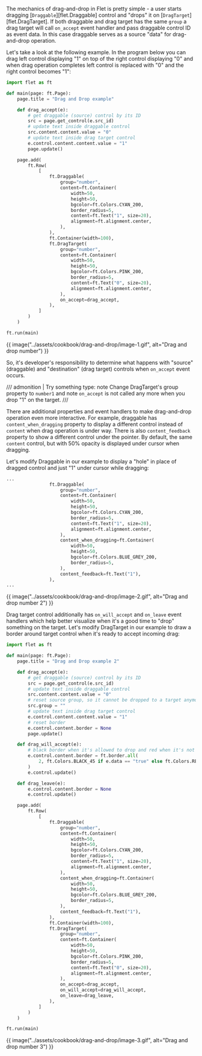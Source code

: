 The mechanics of drag-and-drop in Flet is pretty simple - a user starts dragging [`Draggable`][flet.Draggable]
control and "drops" it on [`DragTarget`][flet.DragTarget]. If both draggable and drag target has the same `group` a
drag target will call `on_accept` event handler and pass draggable control ID as event data. In this case draggable serves as a source "data" for drag-and-drop operation.

Let's take a look at the following example. In the program below you can drag left control displaying "1" on top of
the right control displaying "0" and when drag operation completes left control is replaced with "0" and the right control becomes "1":

```python
import flet as ft

def main(page: ft.Page):
    page.title = "Drag and Drop example"

    def drag_accept(e):
        # get draggable (source) control by its ID
        src = page.get_control(e.src_id)
        # update text inside draggable control
        src.content.content.value = "0"
        # update text inside drag target control
        e.control.content.content.value = "1"
        page.update()

    page.add(
        ft.Row(
            [
                ft.Draggable(
                    group="number",
                    content=ft.Container(
                        width=50,
                        height=50,
                        bgcolor=ft.Colors.CYAN_200,
                        border_radius=5,
                        content=ft.Text("1", size=20),
                        alignment=ft.alignment.center,
                    ),
                ),
                ft.Container(width=100),
                ft.DragTarget(
                    group="number",
                    content=ft.Container(
                        width=50,
                        height=50,
                        bgcolor=ft.Colors.PINK_200,
                        border_radius=5,
                        content=ft.Text("0", size=20),
                        alignment=ft.alignment.center,
                    ),
                    on_accept=drag_accept,
                ),
            ]
        )
    )

ft.run(main)
```

{{ image("../assets/cookbook/drag-and-drop/image-1.gif", alt="Drag and drop number") }}


So, it's developer's responsibility to determine what happens with "source" (draggable) and "destination" (drag target)
controls when `on_accept` event occurs.

/// admonition | Try something
    type: note
Change DragTarget's group property to `number1` and note `on_accept` is not called any more when you drop "1" on the target.
///

There are additional properties and event handlers to make drag-and-drop operation even more interactive.
For example, draggable has `content_when_dragging` property to display a different control instead of `content`
when drag operation is under way. There is also `content_feedback` property to show a different control
under the pointer. By default, the same `content` control, but with 50% opacity is displayed under cursor when dragging.

Let's modify Draggable in our example to display a "hole" in place of dragged control and
just "1" under cursor while dragging:

```python
...
                ft.Draggable(
                    group="number",
                    content=ft.Container(
                        width=50,
                        height=50,
                        bgcolor=ft.Colors.CYAN_200,
                        border_radius=5,
                        content=ft.Text("1", size=20),
                        alignment=ft.alignment.center,
                    ),
                    content_when_dragging=ft.Container(
                        width=50,
                        height=50,
                        bgcolor=ft.Colors.BLUE_GREY_200,
                        border_radius=5,
                    ),
                    content_feedback=ft.Text("1"),
                ),
...
```

{{ image("../assets/cookbook/drag-and-drop/image-2.gif", alt="Drag and drop number 2") }}


Drag target control additionally has `on_will_accept` and `on_leave` event handlers which help better
visualize when it's a good time to "drop" something on the target. Let's modify DragTarget in our example
to draw a border around target control when it's ready to accept incoming drag:

```python
import flet as ft

def main(page: ft.Page):
    page.title = "Drag and Drop example 2"

    def drag_accept(e):
        # get draggable (source) control by its ID
        src = page.get_control(e.src_id)
        # update text inside draggable control
        src.content.content.value = "0"
        # reset source group, so it cannot be dropped to a target anymore
        src.group = ""
        # update text inside drag target control
        e.control.content.content.value = "1"
        # reset border
        e.control.content.border = None
        page.update()

    def drag_will_accept(e):
        # black border when it's allowed to drop and red when it's not
        e.control.content.border = ft.border.all(
            2, ft.Colors.BLACK_45 if e.data == "true" else ft.Colors.RED
        )
        e.control.update()

    def drag_leave(e):
        e.control.content.border = None
        e.control.update()

    page.add(
        ft.Row(
            [
                ft.Draggable(
                    group="number",
                    content=ft.Container(
                        width=50,
                        height=50,
                        bgcolor=ft.Colors.CYAN_200,
                        border_radius=5,
                        content=ft.Text("1", size=20),
                        alignment=ft.alignment.center,
                    ),
                    content_when_dragging=ft.Container(
                        width=50,
                        height=50,
                        bgcolor=ft.Colors.BLUE_GREY_200,
                        border_radius=5,
                    ),
                    content_feedback=ft.Text("1"),
                ),
                ft.Container(width=100),
                ft.DragTarget(
                    group="number",
                    content=ft.Container(
                        width=50,
                        height=50,
                        bgcolor=ft.Colors.PINK_200,
                        border_radius=5,
                        content=ft.Text("0", size=20),
                        alignment=ft.alignment.center,
                    ),
                    on_accept=drag_accept,
                    on_will_accept=drag_will_accept,
                    on_leave=drag_leave,
                ),
            ]
        )
    )

ft.run(main)
```

{{ image("../assets/cookbook/drag-and-drop/image-3.gif", alt="Drag and drop number 3") }}
